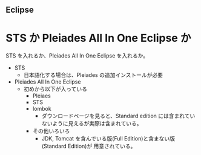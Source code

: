 Eclipse
----

# STS か Pleiades All In One Eclipse か
STS を入れるか、Pleiades All In One Eclipse を入れるか。

- STS
    - 日本語化する場合は、Pleiades の追加インストールが必要
- Pleiades All In One Eclipse
    - 初めから以下が入っている
        - Pleiaes
        - STS
        - lombok
            -  ダウンロードページを見ると、Standard edition には含まれていないように見えるが実際は含まれている。
        - その他いろいろ
            - JDK, Tomcat を含んでいる版(Full Edition)と含まない版(Standard Edition)が
                用意されている。



